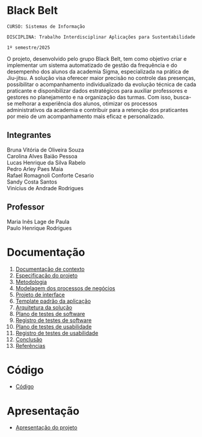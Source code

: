 # Black Belt

`CURSO: Sistemas de Informação`

`DISCIPLINA: Trabalho Interdisciplinar Aplicações para Sustentabilidade`

`1º semestre/2025`

O projeto, desenvolvido pelo grupo Black Belt, tem como objetivo criar e implementar um sistema automatizado de gestão da frequência e do desempenho dos alunos da academia Sigma, especializada na prática de Jiu-jitsu. A solução visa oferecer maior precisão no controle das presenças, possibilitar o acompanhamento individualizado da evolução técnica de cada praticante e disponibilizar dados estratégicos para auxiliar professores e gestores no planejamento e na organização das turmas. Com isso, busca-se melhorar a experiência dos alunos, otimizar os processos administrativos da academia e contribuir para a retenção dos praticantes por meio de um acompanhamento mais eficaz e personalizado.

## Integrantes

Bruna Vitória de Oliveira Souza<br>
Carolina Alves Baião Pessoa<br>
Lucas Henrique da Silva Rabelo<br>
Pedro Arley Paes Maia<br>
Rafael Romagnoli Conforte Cesario<br>
Sandy Costa Santos<br>
Vinícius de Andrade Rodrigues

## Professor

Maria Inês Lage de Paula<br>
Paulo Henrique Rodrigues


# Documentação

<ol>
<li><a href="docs/01-Contexto.md"> Documentação de contexto</a></li>
<li><a href="docs/02-Especificacao.md"> Especificação do projeto</a></li>
<li><a href="docs/03-Metodologia.md"> Metodologia</a></li>
<li><a href="docs/04-Modelagem-processos-negocio.md"> Modelagem dos processos de negócios</a></li>
<li><a href="docs/05-Projeto-interface.md"> Projeto de interface</a></li>
<li><a href="docs/06-Template-padrao.md"> Template padrão da aplicação</a></li>
<li><a href="docs/07-Arquitetura-solucao.md"> Arquitetura da solução</a></li>
<li><a href="docs/08-Plano-testes-software.md"> Plano de testes de software</a></li>
<li><a href="docs/09-Registro-testes-software.md"> Registro de testes de software</a></li>
<li><a href="docs/10-Plano-testes-usabilidade.md"> Plano de testes de usabilidade</a></li>
<li><a href="docs/11-Registro-testes-usabilidade.md"> Registro de testes de usabilidade</a></li>
<li><a href="docs/12-Conclusao.md"> Conclusão</a></li>
<li><a href="docs/13-Referencias.md"> Referências</a></li>
</ol>

# Código

* <a href="src/BlackBelt">Código</a>

# Apresentação

* <a href="presentation/README.md">Apresentação do projeto</a>

